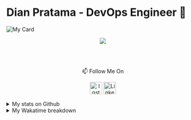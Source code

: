 # Dian Pratama - DevOps Engineer 👋

![My Card](https://cardivo.vercel.app/api?name=Dian%20Pratama&description=Hi,%20I'm%20a%20DevOps%20Engineer.%20Nice%20to%20meet%20you%20%F0%9F%91%8B&image=https://avatars.githubusercontent.com/bungyan-cyber?v=4&backgroundColor=%23ecf0f1&instagram=bungyan&linkedin=Dian%20Pratama&github=bungyan-cyber&pattern=topography&colorPattern=%23eaeaea)

<div align="center">
  <p>
    <img src="https://komarev.com/ghpvc/?username=bungyan-cyber&label=VIEWS&style=plastic&color=lightgrey" />
  </p>
  <br/> 
  

  
  <!-- Gantilah gambar dengan URL gambar yang sesuai dengan tool DevOps yang digunakan -->
  <!-- Contoh: <code><img height="24px" src="https://example.com/devops-tool.png"></code> -->
  
  <br/>

  <p>
    📫 Follow Me On
  </p>

  <p>
    <a href="https://www.instagram.com/bungyan" target="_blank"><img src="https://img.shields.io/badge/Instagram-%23E4405F.svg?&style=flat-square&logo=instagram&logoColor=white" height="32px" alt="Instagram"></a>
    <a href="https://www.linkedin.com/in/DianPratama" target="_blank"><img src="https://img.shields.io/badge/linkedin-%230077B5.svg?&style=for-the-badge&logo=linkedin&logoColor=white" height="32px" alt="LinkedIn"></a>
    <!-- Gantilah tautan YouTube dengan tautan ke kanal YouTube Anda -->
    <!-- Contoh: <a href="https://www.youtube.com/channel/YourChannelID" target="_blank"><img src="https://img.shields.io/badge/youtube-%23FF0000.svg?&style=for-the-badge&logo=youtube&logoColor=white" height="32px" alt="Youtube"></a> -->
    
  </p>
</div>

<details>
  <summary>My stats on Github</summary>
  <img src="https://github-readme-stats.vercel.app/api?username=bungyan-cyber&show_icons=true&hide_border=true&&count_private=true&include_all_commits=true">
  <img src="https://github-readme-stats.vercel.app/api/top-langs/?username=bungyan-cyber&theme=vue">
  <p align="center">
    <img src="https://github-readme-streak-stats.herokuapp.com?user=bungyan-cyber&theme=tokyonight&hide_border=true" />
  </p>
</details>

<details>
  <summary>My Wakatime breakdown</summary>
  <!-- Gantilah tautan Wakatime dengan tautan Wakatime Anda -->
  <!-- Contoh: <p align="center"><img src="https://example.com/wakatime-stats.png" /></p> -->
  <p align="center">
    <!-- Gantilah tautan Wakatime dengan tautan Wakatime Anda -->
    <!-- Contoh: <img src="https://example.com/wakatime-stats.png" /> -->
    <img src="https://github-readme-stats.vercel.app/api/wakatime?username=bungyan-cyber&layout=compact&theme=vue" />
    <!-- Gantilah tautan Wakatime dengan tautan Wakatime Anda -->
    <!-- Contoh: <img src="https://example.com/activity-graph.png" /> -->
    <img src="https://github-readme-activity-graph.vercel.app/graph?username=bungyan-cyber&bg_color=ffcfe9&color=9e4c98&line=9e4c98&point=403d3d&area=true&hide_border=true" />
  </p>
</details>

<!--START_SECTION:waka-->

<!--END_SECTION:waka-->
